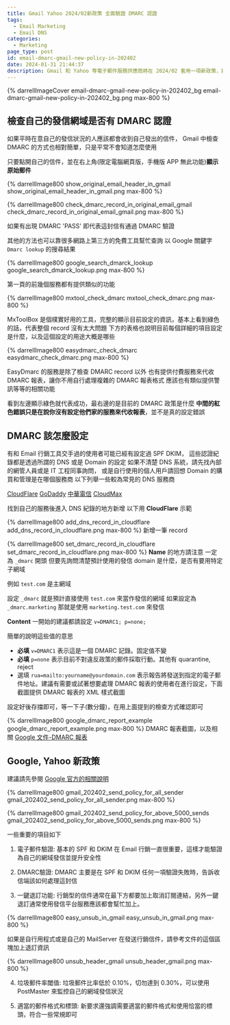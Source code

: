 ```yaml
---
title: Gmail Yahoo 2024/02新政策 全面驗證 DMARC 認證
tags:
  - Email Marketing
  - Email DNS
categories:
  - Marketing
page_type: post
id: email-dmarc-gmail-new-policy-in-202402
date: 2024-01-31 21:44:37
description: Gmail 和 Yahoo 等電子郵件服務供應商將在 2024/02 套用一項新政策，將會對所有在發行銷郵件的網域驗證是否有正確的 DMARC 政策，如何檢查自己的網域是否已經有設定 DMARC 和參考其他相關規定。此對象包含使用第三方電子郵件服務如 MailChimp 等網域或是自行架設電子郵件 Server和仰賴 Amazon SES 等所有用戶
---
```


{% darrellImageCover email-dmarc-gmail-new-policy-in-202402_bg email-dmarc-gmail-new-policy-in-202402_bg.png max-800 %}

## 檢查自己的發信網域是否有 DMARC 認證

如果平時在意自己的發信狀況的人應該都會收到自己發出的信件，
Gmail 中檢查 DMARC 的方式也相對簡單，只是平常不會知道怎麼使用

只要點開自己的信件，並在右上角(限定電腦網頁版，手機版 APP 無此功能)**顯示原始郵件**


{% darrellImage800 show_original_email_header_in_gmail show_original_email_header_in_gmail.png max-800 %}

{% darrellImage800 check_dmarc_record_in_original_email_gmail check_dmarc_record_in_original_email_gmail.png max-800 %}

如果有出現 DMARC 'PASS' 即代表這封信有通過 DMARC 驗證

其他的方法也可以靠很多網路上第三方的免費工具幫忙查詢
以 Google 關鍵字 `Dmarc lookup` 的搜尋結果

{% darrellImage800 google_search_dmarck_lookup google_search_dmarck_lookup.png max-800 %}

第一頁的前幾個服務都有提供類似的功能

{% darrellImage800 mxtool_check_dmarc mxtool_check_dmarc.png max-800 %}

MxToolBox 是個樸實好用的工具，完整的顯示目前設定的資訊，基本上看到綠色的話，代表整個 record 沒有太大問題
下方的表格也說明目前每個詳細的項目設定是什麼，以及這個設定的用途大概是哪些

{% darrellImage800 easydmarc_check_dmarc easydmarc_check_dmarc.png max-800 %}

EasyDmarc 的服務是除了檢查 DMARC record 以外
也有提供付費服務來代收 DMARC 報表，讓你不用自行處理複雜的 DMARC 報表格式
應該也有類似提供警訊等等的相關功能

看到左邊顯示綠色就代表成功，最右邊的是目前的 DMARC 政策是什麼
**中間的紅色錯誤只是在說你沒有設定他們家的服務來代收報表**，並不是真的設定錯誤

## DMARC 該怎麼設定

有和 Email 行銷工具交手過的使用者可能已經有設定過 SPF DKIM，
這些認證紀錄都是透過所謂的 DNS 或是 Domain 的設定
如果不清楚 DNS 系統，請先找內部的網管人員或是 IT 工程同事詢問，
或是自行使用的個人用戶請回想 Domain 的購買和管理是在哪個服務商
以下列舉一些較為常見的 DNS 服務商

[CloudFlare](https://dash.cloudflare.com/login)
[GoDaddy](https://tw.godaddy.com/)
[中華電信](https://dnmgt.hinet.net/DNShosting/dns_pro_c2/login.php)
[CloudMax](https://www.cloudmax.com.tw/#)

找到自己的服務後進入 DNS 紀錄的地方新增
以下用 **CloudFlare** 示範

{% darrellImage800 add_dns_record_in_cloudflare add_dns_record_in_cloudflare.png max-800 %}
新增一筆 record

{% darrellImage800 set_dmarc_record_in_cloudflare set_dmarc_record_in_cloudflare.png max-800 %}
**Name** 的地方請注意
一定為 `_dmarc` 開頭
但要先詢問清楚預計使用的發信 domain 是什麼，是否有要用特定子網域

例如
`test.com` 是主網域

設定 `_dmarc` 就是預計直接使用 `test.com` 來當作發信的網域
如果設定為 `_dmarc.marketing` 那就是使用 `marketing.test.com` 來發信

**Content**
一開始的建議都請設定
`v=DMARC1; p=none;`

簡單的說明這些值的意思
- **必填** `v=DMARC1` 表示這是一個 DMARC 記錄。固定值不變
- **必填** `p=none` 表示目前不對違反政策的郵件採取行動。其他有 quarantine, reject
- 選填 `rua=mailto:yourname@yourdomain.com` 表示報告將發送到指定的電子郵件地址。建議有需要或試著想要處理 DMARC 報表的使用者在進行設定，下面截圖提供 DMARC 報表的 XML 樣式截圖

設定好後存擋即可，等一下子(數分鐘)，在用上面提到的檢查方式確認即可


{% darrellImage800 google_dmarc_report_example google_dmarc_report_example.png max-800 %}
DMARC 報表截圖，以及相關 [Google 文件-DMARC 報表](https://support.google.com/a/answer/10032472?hl=zh-Hant#zippy=%2Cdmarc-%E5%A0%B1%E8%A1%A8%E7%AF%84%E4%BE%8B-%E5%8E%9F%E5%A7%8B-xml-%E6%A0%BC%E5%BC%8F)

## Google, Yahoo 新政策

建議請先參閱 [Google 官方的相關說明](https://support.google.com/a/answer/81126?hl=zh-Hant)

{% darrellImage800 gmail_202402_send_policy_for_all_sender gmail_202402_send_policy_for_all_sender.png max-800 %}

{% darrellImage800 gmail_202402_send_policy_for_above_5000_sends gmail_202402_send_policy_for_above_5000_sends.png max-800 %}

一些重要的項目如下

1. 電子郵件驗證: 基本的 SPF 和 DKIM 在 Email 行銷一直很重要，這樣才能驗證為自己的網域發信並提升安全性

2. DMARC驗證: DMARC 主要是在 SPF 和 DKIM 任何一項驗證失敗時，告訴收信端該如何處理這封信

3. 一鍵退訂功能: 行銷型的信件通常在最下方都要加上取消訂閱連結，另外一鍵退訂通常使用發信平台服務應該都會幫忙加上。

{% darrellImage800 easy_unsub_in_gmail easy_unsub_in_gmail.png max-800 %}

如果是自行用程式或是自己的 MailServer 在發送行銷信件，請參考文件的這個區塊加上退訂資訊

{% darrellImage800 unsub_header_gmail unsub_header_gmail.png max-800 %}

4. 垃圾郵件率閾值: 垃圾郵件比率低於 0.10%，切勿達到 0.30%，可以使用 PostMaster 來監控自己的網域發信狀況

5. 適當的郵件格式和標頭: 新要求還強調需要適當的郵件格式和使用恰當的標頭，符合一些常規即可

